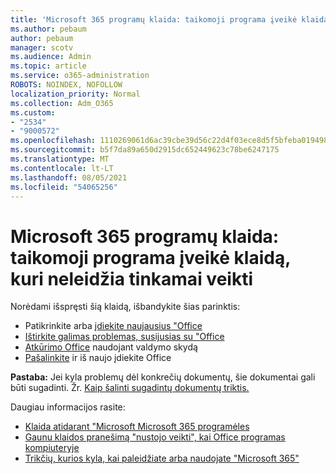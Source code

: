 ```yaml
---
title: 'Microsoft 365 programų klaida: taikomoji programa įveikė klaidą, kuri neleidžia tinkamai veikti'
ms.author: pebaum
author: pebaum
manager: scotv
ms.audience: Admin
ms.topic: article
ms.service: o365-administration
ROBOTS: NOINDEX, NOFOLLOW
localization_priority: Normal
ms.collection: Adm_O365
ms.custom:
- "2534"
- "9000572"
ms.openlocfilehash: 1110269061d6ac39cbe39d56c22d4f03ece8d5f5bfeba01949899bccc724bf45
ms.sourcegitcommit: b5f7da89a650d2915dc652449623c78be6247175
ms.translationtype: MT
ms.contentlocale: lt-LT
ms.lasthandoff: 08/05/2021
ms.locfileid: "54065256"
---
```

# <a name="microsoft-365-apps-error-app-has-run-into-an-error-that-is-preventing-it-from-working-correctly"></a>Microsoft 365 programų klaida: taikomoji programa įveikė klaidą, kuri neleidžia tinkamai veikti

Norėdami išspręsti šią klaidą, išbandykite šias parinktis:

- Patikrinkite arba [įdiekite naujausius "Office](https://support.office.com/article/update-office-and-your-computer-with-microsoft-update-2ab296f3-7f03-43a2-8e50-46de917611c5)
- [Ištirkite galimas problemas, susijusias su "Office](https://support.office.com/article/powerpoint-isn-t-responding-hangs-or-freezes-652ede6e-e3d2-449a-a07f-8c800dfb948d?ocmsassetID=HA104114659&CorrelationId=98329f6f-f51f-4f44-a876-4142c3583312#bkmk_addins)
- [Atkūrimo Office](https://support.office.com/article/repair-an-office-application-7821d4b6-7c1d-4205-aa0e-a6b40c5bb88b) naudojant valdymo skydą
- [Pašalinkite](https://support.office.com/article/uninstall-office-from-a-pc-9dd49b83-264a-477a-8fcc-2fdf5dbf61d8) ir iš naujo įdiekite Office

**Pastaba:** Jei kyla problemų dėl konkrečių dokumentų, šie dokumentai gali būti sugadinti. Žr. [Kaip šalinti sugadintų dokumentų triktis.](https://docs.microsoft.com/office/troubleshoot/word/damaged-documents-in-word)

Daugiau informacijos rasite: 

- [Klaida atidarant "Microsoft Microsoft 365 programėles](https://support.office.com/article/error-when-opening-microsoft-office-apps-b84b6a63-4b8c-46ec-ae9a-ad91d6160d72)
- [Gaunu klaidos pranešimą "nustojo veikti", kai Office programas kompiuteryje](https://support.office.com/article/i-get-a-stopped-working-error-when-i-start-office-applications-on-my-pc-52bd7985-4e99-4a35-84c8-2d9b8301a2fa)
- [Trikčių, kurios kyla, kai paleidžiate arba naudojate "Microsoft 365"](https://docs.microsoft.com/office/troubleshoot/word/issues-when-start-or-use-word)
